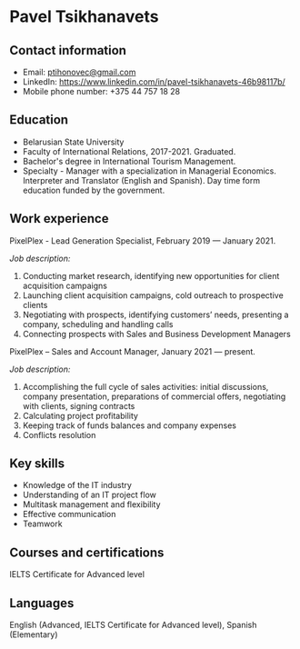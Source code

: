 Pavel Tsikhanavets
==================
**Contact information**
-----------------------
* Email: ptihonovec@gmail.com
* LinkedIn: https://www.linkedin.com/in/pavel-tsikhanavets-46b98117b/
* Mobile phone number: +375 44 757 18 28

**Education**
------------------------
* Belarusian State University
* Faculty of International Relations, 2017-2021. Graduated.
* Bachelor's degree in International Tourism Management.
* Specialty - Manager with a specialization in Managerial Economics. Interpreter and Translator (English and Spanish). Day time form education funded by the government.

**Work experience**
-------------------------
PixelPlex - Lead Generation Specialist, February 2019 — January 2021.

_Job description:_
1. Conducting market research, identifying new opportunities for client acquisition campaigns
2. Launching client acquisition campaigns, cold outreach to prospective clients
3. Negotiating with prospects, identifying customers’ needs, presenting a company, scheduling and handling calls
4. Connecting prospects with Sales and Business Development Managers

PixelPlex – Sales and Account Manager, January 2021 — present.

_Job description:_
1. Accomplishing the full cycle of sales activities: initial discussions, company presentation, preparations of commercial offers, negotiating with clients, signing contracts
2. Calculating project profitability
3. Keeping track of funds balances and company expenses
4. Conflicts resolution

**Key skills**
--------------------------
* Knowledge of the IT industry
* Understanding of an IT project flow
* Multitask management and flexibility
* Effective communication
* Teamwork

**Courses and certifications**
---------------------------
IELTS Certificate for Advanced level

**Languages**
-------------
English (Advanced, IELTS Certificate for Advanced level), Spanish (Elementary)
